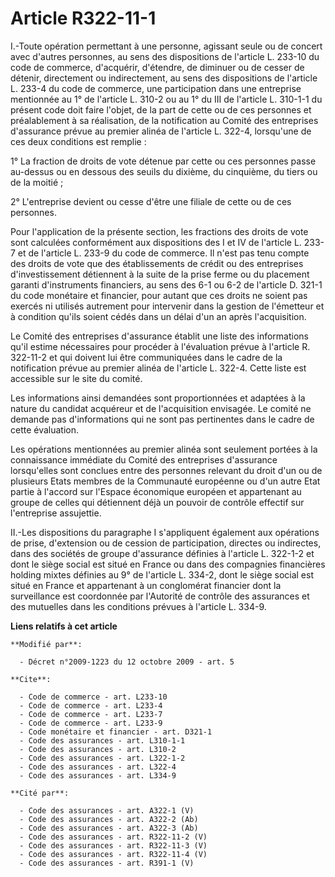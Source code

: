 # Article R322-11-1

I.-Toute opération permettant à une personne, agissant seule ou de concert avec d'autres personnes, au sens des dispositions
de l'article L. 233-10 du code de commerce, d'acquérir, d'étendre, de diminuer ou de cesser de détenir, directement ou
indirectement, au sens des dispositions de l'article L. 233-4 du code de commerce, une participation dans une entreprise
mentionnée au 1° de l'article L. 310-2 ou au 1° du III de l'article L. 310-1-1 du présent code doit faire l'objet, de la part
de cette ou de ces personnes et préalablement à sa réalisation, de la notification au Comité des entreprises d'assurance
prévue au premier alinéa de l'article L. 322-4, lorsqu'une de ces deux conditions est remplie : 

1° La fraction de droits de vote détenue par cette ou ces personnes passe au-dessus ou en dessous des seuils du dixième, du
cinquième, du tiers ou de la moitié ; 

2° L'entreprise devient ou cesse d'être une filiale de cette ou de ces personnes. 

Pour l'application de la présente section, les fractions des droits de vote sont calculées conformément aux dispositions des
I et IV de l'article L. 233-7 et de l'article L. 233-9 du code de commerce. Il n'est pas tenu compte des droits de vote que
des établissements de crédit ou des entreprises d'investissement détiennent à la suite de la prise ferme ou du placement
garanti d'instruments financiers, au sens des 6-1 ou 6-2 de l'article D. 321-1 du code monétaire et financier, pour autant
que ces droits ne soient pas exercés ni utilisés autrement pour intervenir dans la gestion de l'émetteur et à condition
qu'ils soient cédés dans un délai d'un an après l'acquisition. 

Le Comité des entreprises d'assurance établit une liste des informations qu'il estime nécessaires pour procéder à
l'évaluation prévue à l'article R. 322-11-2 et qui doivent lui être communiquées dans le cadre de la notification prévue au
premier alinéa de l'article L. 322-4. Cette liste est accessible sur le site du comité. 

Les informations ainsi demandées sont proportionnées et adaptées à la nature du candidat acquéreur et de l'acquisition
envisagée. Le comité ne demande pas d'informations qui ne sont pas pertinentes dans le cadre de cette évaluation. 

Les opérations mentionnées au premier alinéa sont seulement portées à la connaissance immédiate du Comité des entreprises
d'assurance lorsqu'elles sont conclues entre des personnes relevant du droit d'un ou de plusieurs Etats membres de la
Communauté européenne ou d'un autre Etat partie à l'accord sur l'Espace économique européen et appartenant au groupe de
celles qui détiennent déjà un pouvoir de contrôle effectif sur l'entreprise assujettie. 

II.-Les dispositions du paragraphe I s'appliquent également aux opérations de prise, d'extension ou de cession de
participation, directes ou indirectes, dans des sociétés de groupe d'assurance définies à l'article L. 322-1-2 et dont le
siège social est situé en France ou dans des compagnies financières holding mixtes définies au 9° de l'article L. 334-2, dont
le siège social est situé en France et appartenant à un conglomérat financier dont la surveillance est coordonnée par
l'Autorité de contrôle des assurances et des mutuelles dans les conditions prévues à l'article L. 334-9.

**Liens relatifs à cet article**

	**Modifié par**:

	  - Décret n°2009-1223 du 12 octobre 2009 - art. 5

	**Cite**:

	  - Code de commerce - art. L233-10
	  - Code de commerce - art. L233-4
	  - Code de commerce - art. L233-7
	  - Code de commerce - art. L233-9
	  - Code monétaire et financier - art. D321-1
	  - Code des assurances - art. L310-1-1
	  - Code des assurances - art. L310-2
	  - Code des assurances - art. L322-1-2
	  - Code des assurances - art. L322-4
	  - Code des assurances - art. L334-9

	**Cité par**:

	  - Code des assurances - art. A322-1 (V)
	  - Code des assurances - art. A322-2 (Ab)
	  - Code des assurances - art. A322-3 (Ab)
	  - Code des assurances - art. R322-11-2 (V)
	  - Code des assurances - art. R322-11-3 (V)
	  - Code des assurances - art. R322-11-4 (V)
	  - Code des assurances - art. R391-1 (V)
